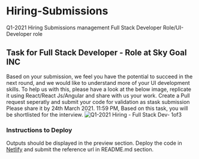 # Hiring-Submissions
Q1-2021 Hiring Submissions management Full Stack Developer Role/UI- Developer role
## Task for Full Stack Developer - Role at Sky Goal INC
Based on your submission, we feel you have the potential to succeed in the next round, and we would like to understand more of your UI development skills. To help us with this, please have a look at the below image, replicate it using React/React Js/Angular and share with us your work. Create a Pull request seperatly and submit your code for validation as stask submission
Please share it by 24th March 2021. 11:59 PM, Based on this task, you will be shortlisted for the interview.
![Q1-2021 Hiring - Full Stack Dev- 1of3](https://user-images.githubusercontent.com/80752685/111294654-8c1b7180-8670-11eb-88e2-7624641e7d36.jpeg)
### Instructions to Deploy
 Outputs should be displayed in the preview section. Deploy the code in [Netlify](https://www.netlify.com/) and submit the reference url in README.md section.
